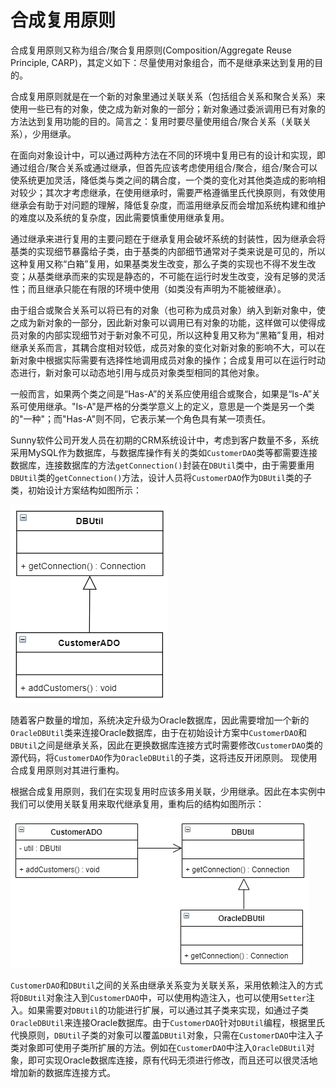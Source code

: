 # 合成复用原则

合成复用原则又称为组合/聚合复用原则(Composition/Aggregate Reuse Principle, CARP)，其定义如下：尽量使用对象组合，而不是继承来达到复用的目的。

合成复用原则就是在一个新的对象里通过关联关系（包括组合关系和聚合关系）来使用一些已有的对象，使之成为新对象的一部分；新对象通过委派调用已有对象的方法达到复用功能的目的。简言之：复用时要尽量使用组合/聚合关系（关联关系），少用继承。

在面向对象设计中，可以通过两种方法在不同的环境中复用已有的设计和实现，即通过组合/聚合关系或通过继承，但首先应该考虑使用组合/聚合，组合/聚合可以使系统更加灵活，降低类与类之间的耦合度，一个类的变化对其他类造成的影响相对较少；其次才考虑继承，在使用继承时，需要严格遵循里氏代换原则，有效使用继承会有助于对问题的理解，降低复杂度，而滥用继承反而会增加系统构建和维护的难度以及系统的复杂度，因此需要慎重使用继承复用。

通过继承来进行复用的主要问题在于继承复用会破坏系统的封装性，因为继承会将基类的实现细节暴露给子类，由于基类的内部细节通常对子类来说是可见的，所以这种复用又称“白箱”复用，如果基类发生改变，那么子类的实现也不得不发生改变；从基类继承而来的实现是静态的，不可能在运行时发生改变，没有足够的灵活性；而且继承只能在有限的环境中使用（如类没有声明为不能被继承）。  

由于组合或聚合关系可以将已有的对象（也可称为成员对象）纳入到新对象中，使之成为新对象的一部分，因此新对象可以调用已有对象的功能，这样做可以使得成员对象的内部实现细节对于新对象不可见，所以这种复用又称为“黑箱”复用，相对继承关系而言，其耦合度相对较低，成员对象的变化对新对象的影响不大，可以在新对象中根据实际需要有选择性地调用成员对象的操作；合成复用可以在运行时动态进行，新对象可以动态地引用与成员对象类型相同的其他对象。

 一般而言，如果两个类之间是“Has-A”的关系应使用组合或聚合，如果是“Is-A”关系可使用继承。"Is-A"是严格的分类学意义上的定义，意思是一个类是另一个类的"一种"；而"Has-A"则不同，它表示某一个角色具有某一项责任。

Sunny软件公司开发人员在初期的CRM系统设计中，考虑到客户数量不多，系统采用MySQL作为数据库，与数据库操作有关的类如`CustomerDAO`类等都需要连接数据库，连接数据库的方法`getConnection()`封装在`DBUtil`类中，由于需要重用`DBUtil`类的`getConnection()`方法，设计人员将`CustomerDAO`作为`DBUtil`类的子类，初始设计方案结构如图所示：

![](../img/crm_11.png)

随着客户数量的增加，系统决定升级为Oracle数据库，因此需要增加一个新的`OracleDBUtil`类来连接Oracle数据库，由于在初始设计方案中`CustomerDAO`和`DBUtil`之间是继承关系，因此在更换数据库连接方式时需要修改`CustomerDAO`类的源代码，将`CustomerDAO`作为`OracleDBUtil`的子类，这将违反开闭原则。 现使用合成复用原则对其进行重构。

根据合成复用原则，我们在实现复用时应该多用关联，少用继承。因此在本实例中我们可以使用关联复用来取代继承复用，重构后的结构如图所示：

![](../img/crm_12.png)

`CustomerDAO`和`DBUtil`之间的关系由继承关系变为关联关系，采用依赖注入的方式将`DBUtil`对象注入到`CustomerDAO`中，可以使用构造注入，也可以使用`Setter`注入。如果需要对`DBUtil`的功能进行扩展，可以通过其子类来实现，如通过子类`OracleDBUtil`来连接Oracle数据库。由于`CustomerDAO`针对`DBUtil`编程，根据里氏代换原则，`DBUtil`子类的对象可以覆盖`DBUtil`对象，只需在`CustomerDAO`中注入子类对象即可使用子类所扩展的方法。例如在`CustomerDAO`中注入`OracleDBUtil`对象，即可实现Oracle数据库连接，原有代码无须进行修改，而且还可以很灵活地增加新的数据库连接方式。



